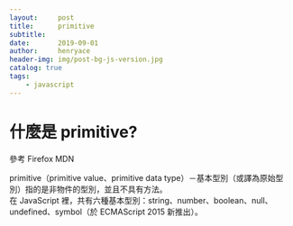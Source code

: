 ```yaml
---
layout:     post
title:      primitive
subtitle:   
date:       2019-09-01
author:     henryace
header-img: img/post-bg-js-version.jpg
catalog: true
tags:
    - javascript
---
```

# 什麼是 primitive?

參考 Firefox MDN

primitive（primitive value、primitive data type）－基本型別（或譯為原始型別）指的是非物件的型別，並且不具有方法。<br>
在 JavaScript 裡，共有六種基本型別：string、number、boolean、null、undefined、symbol（於 ECMAScript 2015 新推出）。